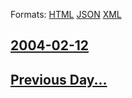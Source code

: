 
Formats: [HTML](2004/02/12/index.html)  [JSON](2004/02/12/index.json)  [XML](2004/02/12/index.xml)  

## [2004-02-12](/news/2004/02/12/index.md)

## [Previous Day...](/news/2004/02/11/index.md)

